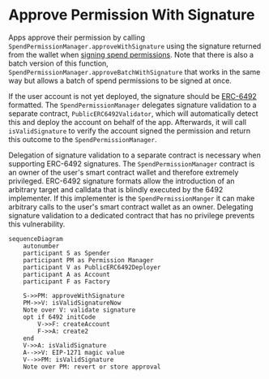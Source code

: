 # Approve Permission With Signature

Apps approve their permission by calling `SpendPermissionManager.approveWithSignature` using the signature returned from the wallet when [signing spend permissions](signSpendPermission.md). Note that there is also a batch version of this function, `SpendPermissionManager.approveBatchWithSignature` that works in the same way but allows a batch of spend permissions to be signed at once.

If the user account is not yet deployed, the signature should be [ERC-6492](https://eips.ethereum.org/EIPS/eip-6492) formatted. The `SpendPermissionManager` delegates signature validation to a separate contract, `PublicERC6492Validator`, which will automatically detect this and deploy the account on behalf of the app. Afterwards, it will call `isValidSignature` to verify the account signed the permission and return this outcome to the `SpendPermissionManager`.

Delegation of signature validation to a separate contract is necessary when supporting ERC-6492 signatures. The `SpendPermissionManager` contract is an owner of the user's smart contract wallet and therefore extremely privileged. ERC-6492 signature formats allow the introduction of an arbitrary target and calldata that is blindly executed by the 6492 implementer. If this implementer is the `SpendPermissionManger` it can make arbitrary calls to the user's smart contract wallet as an owner. Delegating signature validation to a dedicated contract that has no privilege prevents this vulnerability.

```mermaid
sequenceDiagram
    autonumber
    participant S as Spender
    participant PM as Permission Manager
    participant V as PublicERC6492Deployer
    participant A as Account
    participant F as Factory

    S->>PM: approveWithSignature
    PM->>V: isValidSignatureNow
    Note over V: validate signature
    opt if 6492 initCode
        V->>F: createAccount
        F->>A: create2
    end
    V->>A: isValidSignature
    A-->>V: EIP-1271 magic value
    V-->>PM: isValidSignature
    Note over PM: revert or store approval
```

